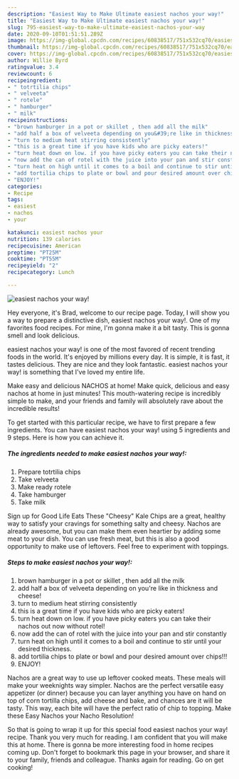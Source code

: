 ```yaml
---
description: "Easiest Way to Make Ultimate easiest nachos your way!"
title: "Easiest Way to Make Ultimate easiest nachos your way!"
slug: 795-easiest-way-to-make-ultimate-easiest-nachos-your-way
date: 2020-09-10T01:51:51.289Z
image: https://img-global.cpcdn.com/recipes/60838517/751x532cq70/easiest-nachos-your-way-recipe-main-photo.jpg
thumbnail: https://img-global.cpcdn.com/recipes/60838517/751x532cq70/easiest-nachos-your-way-recipe-main-photo.jpg
cover: https://img-global.cpcdn.com/recipes/60838517/751x532cq70/easiest-nachos-your-way-recipe-main-photo.jpg
author: Willie Byrd
ratingvalue: 3.4
reviewcount: 6
recipeingredient:
- " totrtilia chips"
- " velveeta"
- " rotele"
- " hamburger"
- " milk"
recipeinstructions:
- "brown hamburger in a pot or skillet , then add all the milk"
- "add half a box of velveeta depending on you&#39;re like in thickness and cheese!"
- "turn to medium heat stirring consistently"
- "this is a great time if you have kids who are picky eaters!"
- "turn heat down on low. if you have picky eaters you can take their nachos out now without rotel!"
- "now add the can of rotel with the juice into your pan and stir constantly"
- "turn heat on high until it comes to a boil and continue to stir until your desired thickness."
- "add tortilia chips to plate or bowl and pour desired amount over chips!!!"
- "ENJOY!"
categories:
- Recipe
tags:
- easiest
- nachos
- your

katakunci: easiest nachos your 
nutrition: 139 calories
recipecuisine: American
preptime: "PT25M"
cooktime: "PT55M"
recipeyield: "2"
recipecategory: Lunch

---
```



![easiest nachos your way!](https://img-global.cpcdn.com/recipes/60838517/751x532cq70/easiest-nachos-your-way-recipe-main-photo.jpg)

Hey everyone, it's Brad, welcome to our recipe page. Today, I will show you a way to prepare a distinctive dish, easiest nachos your way!. One of my favorites food recipes. For mine, I'm gonna make it a bit tasty. This is gonna smell and look delicious.

easiest nachos your way! is one of the most favored of recent trending foods in the world. It's enjoyed by millions every day. It is simple, it is fast, it tastes delicious. They are nice and they look fantastic. easiest nachos your way! is something that I've loved my entire life.

Make easy and delicious NACHOS at home! Make quick, delicious and easy nachos at home in just minutes! This mouth-watering recipe is incredibly simple to make, and your friends and family will absolutely rave about the incredible results!


To get started with this particular recipe, we have to first prepare a few ingredients. You can have easiest nachos your way! using 5 ingredients and 9 steps. Here is how you can achieve it.

<!--inarticleads1-->

##### The ingredients needed to make easiest nachos your way!:

1. Prepare  totrtilia chips
1. Take  velveeta
1. Make ready  rotele
1. Take  hamburger
1. Take  milk


Sign up for Good Life Eats These &#34;Cheesy&#34; Kale Chips are a great, healthy way to satisfy your cravings for something salty and cheesy. Nachos are already awesome, but you can make them even heartier by adding some meat to your dish. You can use fresh meat, but this is also a good opportunity to make use of leftovers. Feel free to experiment with toppings. 

<!--inarticleads2-->

##### Steps to make easiest nachos your way!:

1. brown hamburger in a pot or skillet , then add all the milk
1. add half a box of velveeta depending on you&#39;re like in thickness and cheese!
1. turn to medium heat stirring consistently
1. this is a great time if you have kids who are picky eaters!
1. turn heat down on low. if you have picky eaters you can take their nachos out now without rotel!
1. now add the can of rotel with the juice into your pan and stir constantly
1. turn heat on high until it comes to a boil and continue to stir until your desired thickness.
1. add tortilia chips to plate or bowl and pour desired amount over chips!!!
1. ENJOY!


Nachos are a great way to use up leftover cooked meats. These meals will make your weeknights way simpler. Nachos are the perfect versatile easy appetizer (or dinner) because you can layer anything you have on hand on top of corn tortilla chips, add cheese and bake, and chances are it will be tasty. This way, each bite will have the perfect ratio of chip to topping. Make these Easy Nachos your Nacho Resolution! 

So that is going to wrap it up for this special food easiest nachos your way! recipe. Thank you very much for reading. I am confident that you will make this at home. There is gonna be more interesting food in home recipes coming up. Don't forget to bookmark this page in your browser, and share it to your family, friends and colleague. Thanks again for reading. Go on get cooking!
